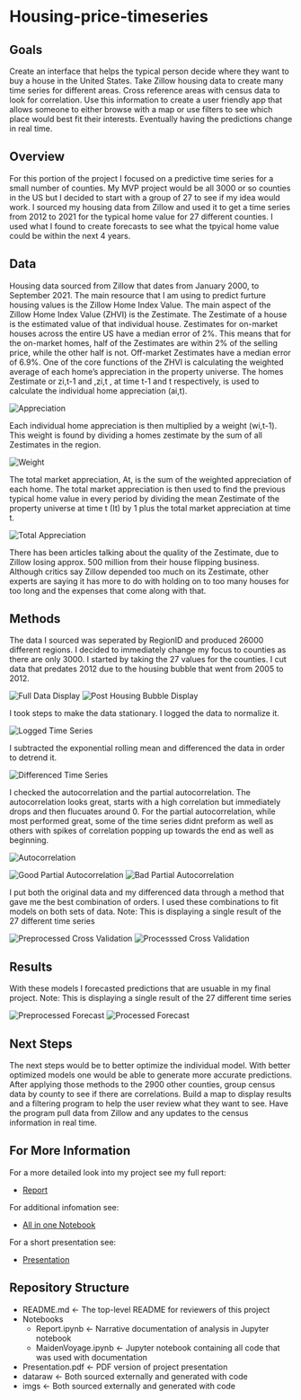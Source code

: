 # Housing-price-timeseries

## Goals

Create an interface that helps the typical person decide where they want to buy a house in the United States. Take Zillow housing data to create many time series for different areas. Cross reference areas with census data to look for correlation. Use this information to create a user friendly app that allows someone to either browse with a map or use filters to see which place would best fit their interests. Eventually having the predictions change in real time.

## Overview

For this portion of the project I focused on a predictive time series for a small number of counties. My MVP project would be all 3000 or so counties in the US but I decided to start with a group of 27 to see if my idea would work. I sourced my housing data from Zillow and used it to get a time series from 2012 to 2021 for the typical home value for 27 different counties. I used what I found to create forecasts to see what the tpyical home value could be within the next 4 years.

## Data

Housing data sourced from Zillow that dates from January 2000, to September 2021. The main resource that I am using to predict furture housing values is the Zillow Home Index Value. The main aspect of the Zillow Home Index Value (ZHVI) is the Zestimate. The Zestimate of a house is the estimated value of that individual house. Zestimates for on-market houses across the entire US have a median error of 2%. This means that for the on-market homes, half of the Zestimates are within 2% of the selling price, while the other half is not. Off-market Zestimates have a median error of 6.9%. One of the core functions of the ZHVI is calculating the weighted average of each home’s appreciation in the property universe. The homes Zestimate or zi,t-1 and ,zi,t , at time t-1 and t respectively, is used to calculate the individual home appreciation (ai,t).

![Appreciation](./imgs/z_appreciation.png)

Each individual home appreciation is then multiplied by a weight (wi,t-1). This weight is found by dividing a homes zestimate by the sum of all Zestimates in the region.

![Weight](./imgs/z_weight.png)

The total market appreciation, At, is the sum of the weighted appreciation of each home.
The total market appreciation is then used to find the previous typical home value in every period by dividing the mean Zestimate of the property universe at time t (It) by 1 plus the total market appreciation at time t.

![Total Appreciation](./imgs/z_total_appreciation.png)

There has been articles talking about the quality of the Zestimate, due to Zillow losing approx. 500 million from their house flipping business. Although critics say Zillow depended too much on its Zestimate, other experts are saying it has more to do with holding on to too many houses for too long and the expenses that come along with that.

## Methods

The data I sourced was seperated by RegionID and produced 26000 different regions. I decided to immediately change my focus to counties as there are only 3000. I started by taking the 27 values for the counties. I cut data that predates 2012 due to the housing bubble that went from 2005 to 2012.

![Full Data Display](./imgs/typical_time_series.png)
![Post Housing Bubble Display](./imgs/post_housing_bubble.png)

I took steps to make the data stationary. I logged the data to normalize it. 

![Logged Time Series](./imgs/logged.png)

I subtracted the exponential rolling mean and differenced the data in order to detrend it.

![Differenced Time Series](./imgs/differenced.png)

I checked the autocorrelation and the partial autocorrelation. The autocorrelation looks great, starts with a high correlation but immediately drops and then flucuates around 0. For the partial autocorrelation, while most performed great, some of the time series didnt preform as well as others with spikes of correlation popping up towards the end as well as beginning. 

![Autocorrelation](./imgs/autocorr.png)

![Good Partial Autocorrelation](./imgs/part_autocorr_good.png)
![Bad Partial Autocorrelation](./imgs/part_autocorr_bad.png)

I put both the original data and my differenced data through a method that gave me the best combination of orders. I used these combinations to fit models on both sets of data.
Note: This is displaying a single result of the 27 different time series

![Preprocessed Cross Validation](./imgs/checking_pre_preds.png)
![Processsed Cross Validation](./imgs/checking_preds.png)

## Results

With these models I forecasted predictions that are usuable in my final project.
Note: This is displaying a single result of the 27 different time series

![Preprocessed Forecast](./imgs/pre_forecast.png)
![Processed Forecast](./imgs/forecast.png)

## Next Steps

The next steps would be to better optimize the individual model. With better optimized models one would be able to generate more accurate predictions. After applying those methods to the 2900 other counties, group census data by county to see if there are correlations. Build a map to display results and a filtering program to help the user review what they want to see. Have the program pull data from Zillow and any updates to the census information in real time. 

## For More Information

For a more detailed look into my project see my full report:

* [Report](./Notebooks/Report.ipynb)

For additional infomation see:

* [All in one Notebook](./Notebooks/MaidenVoyage.ipynb)

For a short presentation see:

* [Presentation](./Notebooks/Presentation.pdf)

## Repository Structure
- README.md                     <- The top-level README for reviewers of this project
- Notebooks                     
    - Report.ipynb              <- Narrative documentation of analysis in Jupyter notebook
    - MaidenVoyage.ipynb        <- Jupyter notebook containing all code that was used with documentation
- Presentation.pdf                  <- PDF version of project presentation
- dataraw                       <- Both sourced externally and generated with code
- imgs                          <- Both sourced externally and generated with code
